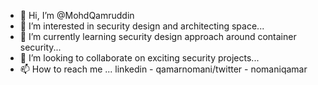 - 👋 Hi, I’m @MohdQamruddin
- 👀 I’m interested in security design and architecting space...
- 🌱 I’m currently learning security design approach around container security...
- 💞️ I’m looking to collaborate on exciting security projects...
- 📫 How to reach me ... linkedin - qamarnomani/twitter - nomaniqamar

<!---
MohdQamruddin/MohdQamruddin is a ✨ special ✨ repository because its `README.md` (this file) appears on your GitHub profile.
You can click the Preview link to take a look at your changes.
--->
